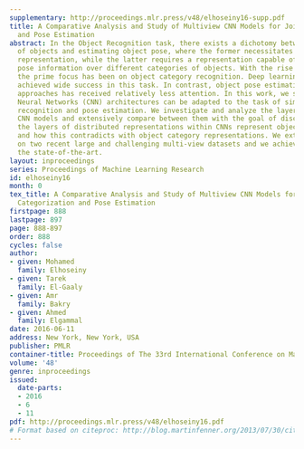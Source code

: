 ```yaml
---
supplementary: http://proceedings.mlr.press/v48/elhoseiny16-supp.pdf
title: A Comparative Analysis and Study of Multiview CNN Models for Joint Object Categorization
  and Pose Estimation
abstract: In the Object Recognition task, there exists a dichotomy between the categorization
  of objects and estimating object pose, where the former necessitates a view-invariant
  representation, while the latter requires a representation capable of capturing
  pose information over different categories of objects. With the rise of deep architectures,
  the prime focus has been on object category recognition. Deep learning methods have
  achieved wide success in this task. In contrast, object pose estimation using these
  approaches has received relatively less attention. In this work, we study how Convolutional
  Neural Networks (CNN) architectures can be adapted to the task of simultaneous object
  recognition and pose estimation. We investigate and analyze the layers of various
  CNN models and extensively compare between them with the goal of discovering how
  the layers of distributed representations within CNNs represent object pose information
  and how this contradicts with object category representations. We extensively experiment
  on two recent large and challenging multi-view datasets and we achieve better than
  the state-of-the-art.
layout: inproceedings
series: Proceedings of Machine Learning Research
id: elhoseiny16
month: 0
tex_title: A Comparative Analysis and Study of Multiview CNN Models for Joint Object
  Categorization and Pose Estimation
firstpage: 888
lastpage: 897
page: 888-897
order: 888
cycles: false
author:
- given: Mohamed
  family: Elhoseiny
- given: Tarek
  family: El-Gaaly
- given: Amr
  family: Bakry
- given: Ahmed
  family: Elgammal
date: 2016-06-11
address: New York, New York, USA
publisher: PMLR
container-title: Proceedings of The 33rd International Conference on Machine Learning
volume: '48'
genre: inproceedings
issued:
  date-parts:
  - 2016
  - 6
  - 11
pdf: http://proceedings.mlr.press/v48/elhoseiny16.pdf
# Format based on citeproc: http://blog.martinfenner.org/2013/07/30/citeproc-yaml-for-bibliographies/
---
```

